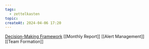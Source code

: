 ```yaml
---
tags:
  - zettelkasten
topic: 
createAt: 2024-04-06 17:20
---
```

[Decision-Making Framework](https://www.notion.so/fazzfinancialgroup/Knowledge-Decision-Making-Framework-WIP-ea575244e06c43a0ba86383e5d1cecf5)
[[Monthly Report]]
[[Alert Management]]
[[Team Formation]]